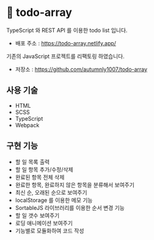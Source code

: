 # 📌 todo-array

TypeScript 와 REST API 를 이용한 todo list 입니다.
- 배포 주소 : https://todo-array.netlify.app/

기존의 JavaScript 프로젝트를 리팩토링 하였습니다.
- 저장소 : https://github.com/autumnly1007/todo-array

## 사용 기술
- HTML
- SCSS
- TypeScript
- Webpack

## 구현 기능
- 할 일 목록 출력
- 할 일 항목 추가/수정/삭제
- 완료된 항목 전체 삭제
- 완료한 항목, 완료하지 않은 항목을 분류해서 보여주기
- 최신 순, 오래된 순으로 보여주기
- localStorage 를 이용한 메모 기능
- SortableJS 라이브러리를 이용한 순서 변경 기능
- 할 일 갯수 보여주기
- 로딩 애니메이션 보여주기
- 기능별로 모듈화하여 코드 작성

